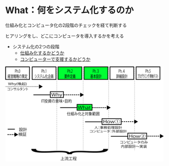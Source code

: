 # What：何をシステム化するのか

仕組み化とコンピュータ化の2段階のチェックを経て判断する

ヒアリングをし、どこにコンピュータを導入するかを考える

* システム化の2つの段階
    * [仕組み化するかどうか](01)
    * [コンピューターで支援するかどうか](02)

![what](image/what.png)

